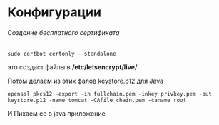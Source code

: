 # Конфигурации

###### Создание бесплатного сертификата

`sudo certbot certonly --standalone`

это создаст файлы в **/etc/letsencrypt/live/<domain>**
  
Потом делаем из этих фалов keystore.p12 для Java

`openssl pkcs12 -export -in fullchain.pem -inkey privkey.pem -out keystore.p12 -name tomcat -CAfile chain.pem -caname root`

И Пихаем ее в java приложение
